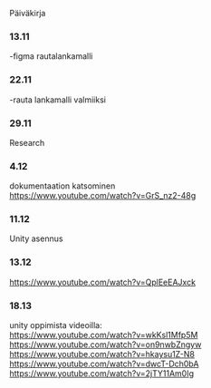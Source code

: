 Päiväkirja

### 13.11
-figma rautalankamalli

### 22.11
-rauta lankamalli valmiiksi

### 29.11
Research

### 4.12
dokumentaation katsominen   
https://www.youtube.com/watch?v=GrS_nz2-48g   

### 11.12
Unity asennus

### 13.12
https://www.youtube.com/watch?v=QplEeEAJxck   

### 18.13 

unity oppimista videoilla:   
https://www.youtube.com/watch?v=wkKsl1Mfp5M   
https://www.youtube.com/watch?v=on9nwbZngyw   
https://www.youtube.com/watch?v=hkaysu1Z-N8   
https://www.youtube.com/watch?v=dwcT-Dch0bA   
https://www.youtube.com/watch?v=2jTY11Am0Ig   
